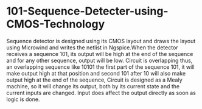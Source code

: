 # 101-Sequence-Detecter-using-CMOS-Technology
Sequence detector is designed using its CMOS layout and draws the
layout using Microwind and writes the netlist in Ngspice.When the
detector receives a sequence 101, its output will be high at the end of the
sequence and for any other sequence, output will be low.
Circuit is overlapping thus, an overlapping sequence like 10101 the first
part of the sequence 101, it will make output high at that position and
second 101 after 10 will also make output high at the end of the
sequence, Circuit is designed as a Mealy machine, so it will change its
output, both by its current state and the current inputs are changed. Input
does affect the output directly as soon as logic is done.
